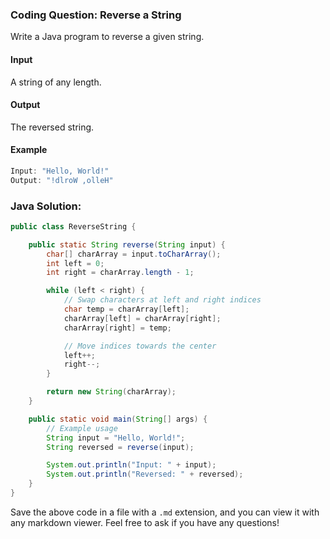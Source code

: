 
### Coding Question: Reverse a String

Write a Java program to reverse a given string.

#### Input
A string of any length.

#### Output
The reversed string.

#### Example
```java
Input: "Hello, World!"
Output: "!dlroW ,olleH"
```

### Java Solution:

```java
public class ReverseString {

    public static String reverse(String input) {
        char[] charArray = input.toCharArray();
        int left = 0;
        int right = charArray.length - 1;

        while (left < right) {
            // Swap characters at left and right indices
            char temp = charArray[left];
            charArray[left] = charArray[right];
            charArray[right] = temp;

            // Move indices towards the center
            left++;
            right--;
        }

        return new String(charArray);
    }

    public static void main(String[] args) {
        // Example usage
        String input = "Hello, World!";
        String reversed = reverse(input);

        System.out.println("Input: " + input);
        System.out.println("Reversed: " + reversed);
    }
}
```

Save the above code in a file with a `.md` extension, and you can view it with any markdown viewer. Feel free to ask if you have any questions!
